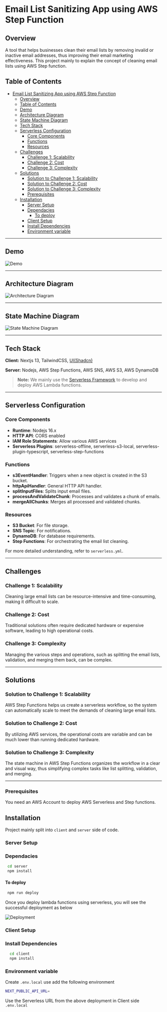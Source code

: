 # Email List Sanitizing App using AWS Step Function

## Overview

A tool that helps businesses clean their email lists by removing invalid or inactive email addresses, thus improving their email marketing effectiveness. This project mainly to explain the concept of cleaning email lists using AWS Step function.

## Table of Contents

- [Email List Sanitizing App using AWS Step Function](#email-list-sanitizing-app-using-aws-step-function)
  - [Overview](#overview)
  - [Table of Contents](#table-of-contents)
  - [Demo](#demo)
  - [Architecture Diagram](#architecture-diagram)
  - [State Machine Diagram](#state-machine-diagram)
  - [Tech Stack](#tech-stack)
  - [Serverless Configuration](#serverless-configuration)
    - [Core Components](#core-components)
    - [Functions](#functions)
    - [Resources](#resources)
  - [Challenges](#challenges)
    - [Challenge 1: Scalability](#challenge-1-scalability)
    - [Challenge 2: Cost](#challenge-2-cost)
    - [Challenge 3: Complexity](#challenge-3-complexity)
  - [Solutions](#solutions)
    - [Solution to Challenge 1: Scalability](#solution-to-challenge-1-scalability)
    - [Solution to Challenge 2: Cost](#solution-to-challenge-2-cost)
    - [Solution to Challenge 3: Complexity](#solution-to-challenge-3-complexity)
    - [Prerequisites](#prerequisites)
  - [Installation](#installation)
    - [Server Setup](#server-setup)
    - [Dependacies](#dependacies)
      - [To deploy](#to-deploy)
    - [Client Setup](#client-setup)
    - [Install Dependencies](#install-dependencies)
    - [Environment variable](#environment-variable)

---

## Demo

![Demo](Demo.gif)

---

## Architecture Diagram

![Architecture Diagram](ArchDiragram.png)

---

## State Machine Diagram

![State Machine Diagram](state_machine.png)

---

## Tech Stack

**Client:** Nextjs 13, TailwindCSS, [UI(Shadcn)](https://ui.shadcn.com/)

**Server:** Nodejs, AWS Step Functions, AWS SNS, AWS S3, AWS DynamoDB

> **Note:** We mainly use the [Serverless Framework](https://www.serverless.com/) to develop and deploy AWS Lambda functions.

---

## Serverless Configuration

### Core Components

- **Runtime**: Nodejs 16.x
- **HTTP API**: CORS enabled
- **IAM Role Statements**: Allow various AWS services
- **Serverless Plugins**: serverless-offline, serverless-s3-local, serverless-plugin-typescript, serverless-step-functions

### Functions

- **s3EventHandler**: Triggers when a new object is created in the S3 bucket.
- **httpApiHandler**: General HTTP API handler.
- **splitInputFiles**: Splits input email files.
- **processAndValidateChunk**: Processes and validates a chunk of emails.
- **mergeAllChunks**: Merges all processed and validated chunks.

### Resources

- **S3 Bucket**: For file storage.
- **SNS Topic**: For notifications.
- **DynamoDB**: For database requirements.
- **Step Functions**: For orchestrating the email list cleaning.

For more detailed understanding, refer to `serverless.yml`.

---

## Challenges

### Challenge 1: Scalability

Cleaning large email lists can be resource-intensive and time-consuming, making it difficult to scale.

### Challenge 2: Cost

Traditional solutions often require dedicated hardware or expensive software, leading to high operational costs.

### Challenge 3: Complexity

Managing the various steps and operations, such as splitting the email lists, validation, and merging them back, can be complex.

---

## Solutions

### Solution to Challenge 1: Scalability

AWS Step Functions helps us create a serverless workflow, so the system can automatically scale to meet the demands of cleaning large email lists.

### Solution to Challenge 2: Cost

By utilizing AWS services, the operational costs are variable and can be much lower than running dedicated hardware.

### Solution to Challenge 3: Complexity

The state machine in AWS Step Functions organizes the workflow in a clear and visual way, thus simplifying complex tasks like list splitting, validation, and merging.

---

### Prerequisites

You need an AWS Account to deploy AWS Serverless and Step functions.

## Installation

Project mainly split into `client` and `server` side of code.

### Server Setup

### Dependacies

```bash
 cd server
 npm install
```

#### To deploy

```bash
 npm run deploy
```

Once you deploy lambda functions using serverless, you will see the successful deployment as below

![Deployment](Deployment.png)

### Client Setup

### Install Dependencies

```bash
  cd client
  npm install
```

### Environment variable

Create `.env.local` use add the following environment

```bash
NEXT_PUBLIC_API_URL=
```

Use the Serverless URL from the above deployment in Client side `.env.local`

